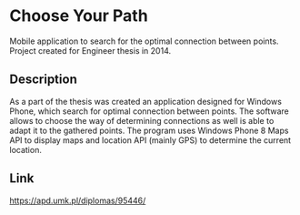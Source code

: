 # Choose Your Path
Mobile application to search for the optimal connection between points. Project created for Engineer thesis in 2014.

## Description
As a part of the thesis was created an application designed for Windows Phone, which search for optimal connection between points. The software allows to choose the way of determining connections as well is able to adapt it to the gathered points. The program uses Windows Phone 8 Maps API to display maps and location API (mainly GPS) to determine the current location.

## Link
https://apd.umk.pl/diplomas/95446/
